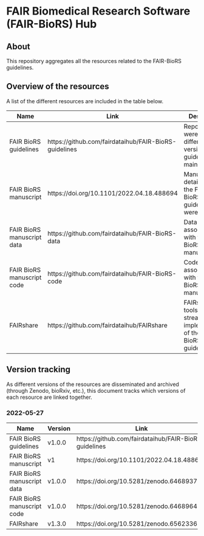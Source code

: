# FAIR Biomedical Research Software (FAIR-BioRS) Hub

## About
This repository aggregates all the resources related to the FAIR-BioRS guidelines. 

## Overview of the resources
A list of the different resources are included in the table below.

<table>
<thead>
  <tr>
    <th> Name</th>
    <th> Link </th>
    <th> Description </th>
  </tr>
</thead>
<tbody>
  <tr>
    <td> FAIR BioRS guidelines </td>
    <td> https://github.com/fairdataihub/FAIR-BioRS-guidelines </td>
    <td> Repository were the different version of the guidelines are maintained </td>
  </tr>
  <tr>
    <td> FAIR BioRS manuscript </td>
    <td> https://doi.org/10.1101/2022.04.18.488694 </td>
    <td> Manuscript detailing how the FAIR-BioRS guidelines were derived </td>
  </tr>
  <tr>
    <td> FAIR BioRS manuscript data </td>
    <td> https://github.com/fairdataihub/FAIR-BioRS-data </td>
    <td> Data associated with the FAIR-BioRS manuscript </td>
  </tr>
  <tr>
    <td> FAIR BioRS manuscript code </td>
    <td> https://github.com/fairdataihub/FAIR-BioRS-code </td>
    <td> Code associated with the FAIR-BioRS manuscript </td>
  </tr>
  <tr>
    <td> FAIRshare </td>
    <td> https://github.com/fairdataihub/FAIRshare </td>
    <td> FAIRshare is a tools that streamlines the implementation of the FAIR-BioRS guidelines </td>
  </tr>
</tbody>
</table>


## Version tracking

As different versions of the resources are disseminated and archived (through Zenodo, bioRxiv, etc.), this document tracks which versions of each resource are linked together.

### 2022-05-27
<table>
<thead>
  <tr>
    <th> Name</th>
    <th> Version </th>
    <th> Link </th>
  </tr>
</thead>
<tbody>
  <tr>
    <td> FAIR BioRS guidelines </td>
    <td> v1.0.0 </td>
    <td> https://github.com/fairdataihub/FAIR-BioRS-guidelines </td>
  </tr>
  <tr>
    <td> FAIR BioRS manuscript </td>
    <td> v1 </td>
    <td> https://doi.org/10.1101/2022.04.18.488694 </td>
  </tr>
  <tr>
    <td> FAIR BioRS manuscript data </td>
    <td> v1.0.0 </td>
    <td>  https://doi.org/10.5281/zenodo.6468937 </td>
  </tr>
  <tr>
    <td> FAIR BioRS manuscript code </td>
    <td> v1.0.0 </td>
    <td> https://doi.org/10.5281/zenodo.6468964 </td>
  </tr>
  <tr>
    <td> FAIRshare </td>
    <td> v1.3.0 </td>
    <td> https://doi.org/10.5281/zenodo.6562336 </td>
  </tr>
</tbody>
</table>


